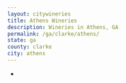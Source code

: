 ```yaml
---
layout: citywineries
title: Athens Wineries
description: Wineries in Athens, GA
permalink: /ga/clarke/athens/
state: ga
county: clarke
city: athens
---
```

-
